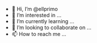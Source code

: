 - 👋 Hi, I’m @ellprimo
- 👀 I’m interested in ...
- 🌱 I’m currently learning ...
- 💞️ I’m looking to collaborate on ...
- 📫 How to reach me ...

<!---
ellprimo/ellprimo is a ✨ special ✨ repository because its `README.md` (this file) appears on your GitHub profile.
You can click the Preview link to take a look at your changes.
--->

